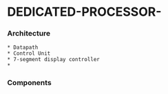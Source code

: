 # DEDICATED-PROCESSOR-

### Architecture
    * Datapath
    * Control Unit
    * 7-segment display controller
    * 

### Components
